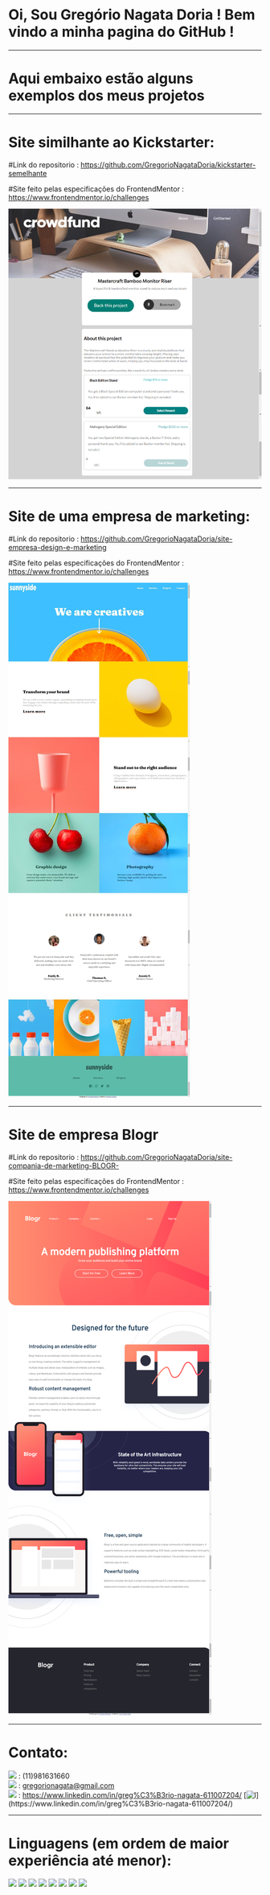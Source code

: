 # Oi, Sou Gregório Nagata Doria ! Bem vindo a minha pagina do GitHub !

<hr/>



# Aqui embaixo estão alguns exemplos dos meus projetos

<hr/>

# Site similhante ao Kickstarter:

#Link do repositorio : https://github.com/GregorioNagataDoria/kickstarter-semelhante

#Site feito pelas especificações do FrontendMentor : https://www.frontendmentor.io/challenges

<img src="./readme-imgs/crowdfund.png" alt="">



<hr/>


# Site de uma empresa de marketing:

#Link do repositorio : https://github.com/GregorioNagataDoria/site-empresa-design-e-marketing

#Site feito pelas especificações do FrontendMentor : https://www.frontendmentor.io/challenges

<img src="./readme-imgs/sunnyside.png" alt="">



<hr/>

# Site de empresa Blogr

#Link do repositorio : https://github.com/GregorioNagataDoria/site-compania-de-marketing-BLOGR-

#Site feito pelas especificações do FrontendMentor : https://www.frontendmentor.io/challenges

<img src="./readme-imgs/blogr.png" alt="">




<hr/>


# Contato:

<img src='https://img.shields.io/badge/WhatsApp-25D366?style=for-the-badge&logo=whatsapp&logoColor=white'> :  (11)981631660 <br/>
<img src='https://img.shields.io/badge/Gmail-D14836?style=for-the-badge&logo=gmail&logoColor=white'> :  gregorionagata@gmail.com <br/>
<img src='https://img.shields.io/badge/LinkedIn-0077B5?style=for-the-badge&logo=linkedin&logoColor=white'> :   https://www.linkedin.com/in/greg%C3%B3rio-nagata-611007204/
[![l]('https://img.shields.io/badge/LinkedIn-0077B5?style=for-the-badge&logo=linkedin&logoColor=white')](https://www.linkedin.com/in/greg%C3%B3rio-nagata-611007204/)


<hr/>

# Linguagens (em ordem de maior experiência até menor):

<img src='https://img.shields.io/badge/JavaScript-F7DF1E?style=for-the-badge&logo=javascript&logoColor=black'>
<img src='https://img.shields.io/badge/CSS3-1572B6?style=for-the-badge&logo=css3&logoColor=white'>
<img src='https://img.shields.io/badge/React-20232A?style=for-the-badge&logo=react&logoColor=61DAFB'>
<img src='https://img.shields.io/badge/Java-ED8B00?style=for-the-badge&logo=java&logoColor=white'>
<img src='https://img.shields.io/badge/Python-FFD43B?style=for-the-badge&logo=python&logoColor=darkgreen'>
<img src='https://img.shields.io/badge/HTML5-E34F26?style=for-the-badge&logo=html5&logoColor=white'>
<img src='https://img.shields.io/badge/MySQL-00000F?style=for-the-badge&logo=mysql&logoColor=white'>
<img src='https://img.shields.io/badge/Node.js-339933?style=for-the-badge&logo=nodedotjs&logoColor=white'>





